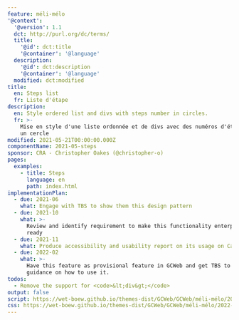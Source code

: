 ```yaml
---
feature: méli-mélo
'@context':
  '@version': 1.1
  dct: http://purl.org/dc/terms/
  title:
    '@id': dct:title
    '@container': '@language'
  description:
    '@id': dct:description
    '@container': '@language'
  modified: dct:modified
title:
  en: Steps list
  fr: Liste d'étape
description:
  en: Style ordered list and divs with steps number in circles.
  fr: >-
    Mise en style d'une liste ordonnée et de divs avec des numéros d'étape dans
    un cercle
modified: 2021-05-21T00:00:00.000Z
componentName: 2021-05-steps
sponsor: CRA - Christopher Oakes (@christopher-o)
pages:
  examples:
    - title: Steps
      language: en
      path: index.html
implementationPlan:
  - due: 2021-06
    what: Engage with TBS to show them this design pattern
  - due: 2021-10
    what: >-
      Review and identify requirement to make this functionality enterprise
      ready
  - due: 2021-11
    what: Produce accessibility and usability report on its usage on Canada.ca
  - due: 2022-02
    what: >-
      Have this feature as provisional feature in GCWeb and get TBS to publish
      guidance on how to use it.
todos:
  - Remove the support for <code>&lt;div&gt;</code>
output: false
script: https://wet-boew.github.io/themes-dist/GCWeb/GCWeb/méli-mélo/2022-06-banff.js
css: https://wet-boew.github.io/themes-dist/GCWeb/GCWeb/méli-mélo/2022-06-banff.css
---
```

